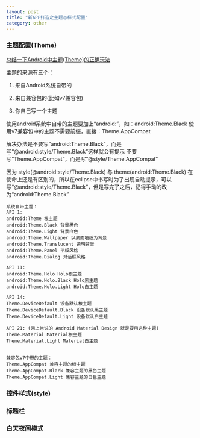 ```yaml
---
layout: post
title: "新APP打造之主题与样式配置"
category: other
---
```


### 主题配置(Theme)

[总结一下Android中主题(Theme)的正确玩法](https://www.cnblogs.com/zhouyou96/p/5323138.html)

主题的来源有三个：

1) 来自Android系统自带的

2) 来自兼容包的(比如v7兼容包)

3) 你自己写一个主题



使用android系统中自带的主题要加上“android:”，如：android:Theme.Black
使用v7兼容包中的主题不需要前缀，直接：Theme.AppCompat

解决办法是不要写“android:Theme.Black”，而是写“@android:style/Theme.Black”这样就会有提示
不要写“Theme.AppCompat”，而是写“@style/Theme.AppCompat”

因为 style(@android:style/Theme.Black) 与 theme(android:Theme.Black) 在使命上还是有区别的，所以在eclipse中书写时为了出现自动提示，可以写“@android:style/Theme.Black”，但是写完了之后，记得手动的改为“android:Theme.Black”

```
系统自带主题：
API 1:
android:Theme 根主题
android:Theme.Black 背景黑色
android:Theme.Light 背景白色
android:Theme.Wallpaper 以桌面墙纸为背景
android:Theme.Translucent 透明背景
android:Theme.Panel 平板风格
android:Theme.Dialog 对话框风格

API 11:
android:Theme.Holo Holo根主题
android:Theme.Holo.Black Holo黑主题
android:Theme.Holo.Light Holo白主题

API 14:
Theme.DeviceDefault 设备默认根主题
Theme.DeviceDefault.Black 设备默认黑主题
Theme.DeviceDefault.Light 设备默认白主题

API 21: (网上常说的 Android Material Design 就是要用这种主题)
Theme.Material Material根主题
Theme.Material.Light Material白主题


兼容包v7中带的主题：
Theme.AppCompat 兼容主题的根主题
Theme.AppCompat.Black 兼容主题的黑色主题
Theme.AppCompat.Light 兼容主题的白色主题
```

### 控件样式(style)



### 标题栏



### 白天夜间模式